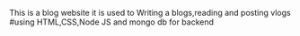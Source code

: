 This is a blog website it is used to Writing a blogs,reading and posting vlogs
#using HTML,CSS,Node JS and mongo db for backend
